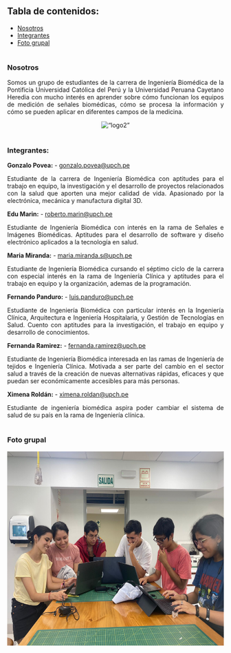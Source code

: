 ## Tabla de contenidos:
* [Nosotros](https://github.com/EduMV/ISB-G3#nosotros)
* [Integrantes](https://github.com/EduMV/ISB-G3#integrantes)
* [Foto grupal](https://github.com/EduMV/ISB-G3#foto-grupal)


# 
### Nosotros
<p align="justify"> Somos un grupo de estudiantes de la carrera de Ingeniería Biomédica de la Pontificia Universidad Católica del Perú y la Universidad Peruana Cayetano Heredia con mucho interés en aprender sobre cómo funcionan los equipos de medición de señales biomédicas, cómo se procesa la información y cómo se pueden aplicar en diferentes campos de la medicina.</p>


<p align="center"><img src="https://cainvas-static.s3.amazonaws.com/media/user_data/cainvas-admin/heart-beat-anomaly.gif" alt= “logo2” height="150" width="650"></p>

# 
### Integrantes:

**Gonzalo Povea:** - gonzalo.povea@upch.pe

<p align="justify"> Estudiante de la carrera de Ingeniería Biomédica con aptitudes para el trabajo en equipo, la investigación y el desarrollo de proyectos relacionados con la salud que aporten una mejor calidad de vida. Apasionado por la electrónica, mecánica y manufactura digital 3D. </p>

**Edu Marin:** - roberto.marin@upch.pe

<p align="justify"> Estudiante de Ingeniería Biomédica con interés en la rama de Señales e Imágenes Biomédicas. Aptitudes para el desarrollo de software y diseño electrónico aplicados a la tecnología en salud.</p>

**Maria Miranda:** - maria.miranda.s@upch.pe

<p align="justify"> Estudiante de Ingeniería Biomédica cursando el séptimo ciclo de la carrera con especial interés en la rama de Ingeniería Clínica y aptitudes para el trabajo en equipo y la organización, ademas de la programación.</p>

**Fernando Panduro:** - luis.panduro@upch.pe

<p align="justify"> Estudiante de Ingeniería Biomédica con particular interés en la Ingeniería Clínica, Arquitectura e Ingeniería Hospitalaria, y Gestión de Tecnologías en Salud. Cuento con aptitudes para la investigación, el trabajo en equipo y desarrollo de conocimientos.</p>

**Fernanda Ramirez:**  - fernanda.ramirez@upch.pe

<p align="justify"> Estudiante de Ingeniería Biomédica interesada en las ramas de Ingeniería de tejidos e Ingeniería Clínica. Motivada a ser parte del cambio en el sector salud a través de la creación de nuevas alternativas rápidas, eficaces y que puedan ser económicamente accesibles para más personas.</p>

**Ximena Roldán:** - ximena.roldan@upch.pe

<p align="justify"> Estudiante de ingeniería biomédica aspira poder cambiar el sistema de salud de su país en la rama de Ingeniería clínica.</p>

# 
### Foto grupal

<img src="foto_grupal.jpeg" alt= “logo2” height="450">
